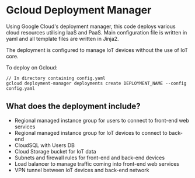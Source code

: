 # Gcloud Deployment Manager

Using Google Cloud's deployment manager, this code deploys various cloud resources utilising IaaS and PaaS. Main configuration file is written in yaml and all template files are written in Jinja2.

The deployment is configured to manage IoT devices without the use of IoT core.

To deploy on Gcloud:

    // In directory containing config.yaml
    gcloud deployment-manager deployments create DEPLOYMENT_NAME --config config.yaml

## What does the deployment include?

- Regional managed instance group for users to connect to front-end web services
- Regional managed instance group for IoT devices to connect to back-end
- CloudSQL with Users DB
- Cloud Storage bucket for IoT data
- Subnets and firewall rules for front-end and back-end devices
- Load balancer to manage traffic coming into front-end web services
- VPN tunnel between IoT devices and back-end network
